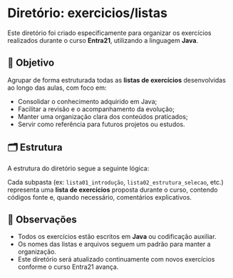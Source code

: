 # Diretório: exercicios/listas

Este diretório foi criado especificamente para organizar os exercícios realizados durante o curso **Entra21**, utilizando a linguagem **Java**.

## 🎯 Objetivo

Agrupar de forma estruturada todas as **listas de exercícios** desenvolvidas ao longo das aulas, com foco em:

- Consolidar o conhecimento adquirido em Java;
- Facilitar a revisão e o acompanhamento da evolução;
- Manter uma organização clara dos conteúdos praticados;
- Servir como referência para futuros projetos ou estudos.

## 🗂️ Estrutura

A estrutura do diretório segue a seguinte lógica:


Cada subpasta (ex: `lista01_introdução`, `lista02_estrutura_selecao`, etc.) representa uma **lista de exercícios** proposta durante o curso, contendo códigos fonte e, quando necessário, comentários explicativos.

## 📝 Observações

- Todos os exercícios estão escritos em **Java** ou codificação auxiliar.
- Os nomes das listas e arquivos seguem um padrão para manter a organização.
- Este diretório será atualizado continuamente com novos exercícios conforme o curso Entra21 avança.


